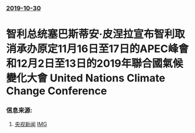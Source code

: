 ### [2019-10-30](/news/2019/10/30/index.md)

##### 
# 智利总统塞巴斯蒂安·皮涅拉宣布智利取消承办原定11月16日至17日的APEC峰會和12月2日至13日的2019年聯合國氣候變化大會 United Nations Climate Change Conference 




### 信息来源:

1. [央视新闻](https://news.sina.com.cn/w/2019-10-30/doc-iicezzrr6084973.shtml) [IMG](http://n.sinaimg.cn/translate/385/w759h426/20191030/e4e1-ihqyuym5869302.png)
